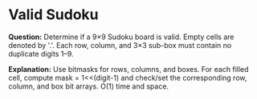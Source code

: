 # Valid Sudoku

**Question:**
Determine if a 9×9 Sudoku board is valid. Empty cells are denoted by '.'. Each row, column, and 3×3 sub-box must contain no duplicate digits 1–9.

**Explanation:**
Use bitmasks for rows, columns, and boxes. For each filled cell, compute mask = 1<<(digit-1) and check/set the corresponding row, column, and box bit arrays. O(1) time and space.